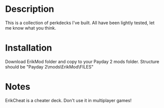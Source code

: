 # Description
This is a collection of perkdecks I've built.  All have been lightly tested, let me know what you think.

# Installation
Download ErikMod folder and copy to your Payday 2 mods folder.  Structure should be "Payday 2\mods\ErikMod\FILES"

# Notes
ErikCheat is a cheater deck.  Don't use it in multiplayer games!
